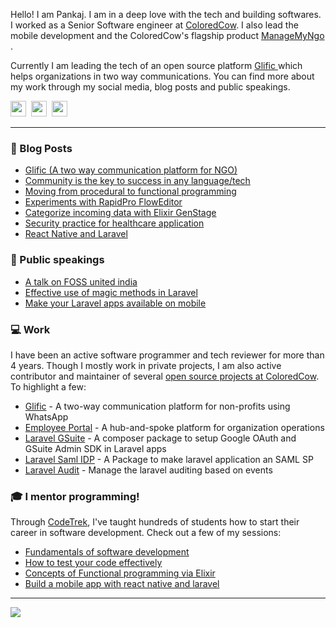 Hello! I am Pankaj. I am in a deep love with the tech and building softwares. I worked as a Senior Software engineer at  <a href="https://coloredcow.com">ColoredCow</a>. I also lead the mobile development and the ColoredCow's flagship product <a href="https://managemyngo.com"> ManageMyNgo </a>.

Currently I am leading the tech of an open source platform <a href="https://glific.com"> Glific </a> which helps organizations in two way communications. 
You can find more about my work through my social media, blog posts and public speakings.

<a href="https://twitter.com/heypankaj_ag"><img height="25" width="25" src="https://cdn.jsdelivr.net/npm/simple-icons@v3/icons/twitter.svg"></a>&nbsp;
<a href="https://instagram.com/pnkj_agrawal"><img height="25" width="25" src="https://cdn.jsdelivr.net/npm/simple-icons@v3/icons/instagram.svg"></a>&nbsp;
<a href="https://www.linkedin.com/in/pankaj-ag/"><img height="25" width="25" src="https://cdn.jsdelivr.net/npm/simple-icons@v3/icons/linkedin.svg"></a>

<hr/>

### :newspaper: Blog Posts
- [Glific (A two way communication platform for NGO)](https://www.findbestopensource.com/article-detail/glific-two-way-communication-platform-for-ngo)
- [Community is the key to success in any language/tech](https://coloredcow.com/community-is-the-key-to-success-for-any-language-framework?utm_source=github&utm_medium=pankaj-ag)
- [Moving from procedural to functional programming ](https://coloredcow.com/from-procedural-to-functional-programming?utm_source=github&utm_medium=pankaj-ag)
- [Experiments with RapidPro FlowEditor](https://glific.org/experiments-with-rapidpro-floweditor/)
- [Categorize incoming data with Elixir GenStage](https://coloredcow.com/categorize-incoming-data-with-elixir-genstage?utm_source=github&utm_medium=pankaj-ag)
- [Security practice for healthcare application ](https://coloredcow.com/security-practices-for-healthcare-application?utm_source=github&utm_medium=pankaj-ag)
- [React Native and Laravel](https://coloredcow.com/how-to-react-native-and-its-integration-with-laravel-can-help-social-sector-organizations-create-an-impact-on-scale?utm_source=github&utm_medium=pankaj-ag)

### :mega: Public speakings
- [A talk on FOSS united india](https://glific.org/first-talk-at-indiafoss%ef%bf%bc/)
- [Effective use of magic methods in Laravel](https://coloredcow.com/talks/laravel/effective-use-of-magic-methods-in-laravel?utm_source=github&utm_medium=pankaj-ag)
- [Make your Laravel apps available on mobile](https://coloredcow.com/talks/laravel/make-your-laravel-apps-available-on-mobile?utm_source=github&utm_medium=pankaj-ag)


### :computer: Work
I have been an active software programmer and tech reviewer for more than 4 years. Though I mostly work in private projects, I am also active contributor and maintainer of several [open source projects at ColoredCow](https://github.com/coloredcow). To highlight a few:
- [Glific](https://github.com/glific/glific) - A two-way communication platform for non-profits using WhatsApp
- [Employee Portal](https://github.com/coloredcow/employee-portal) - A hub-and-spoke platform for organization operations
- [Laravel GSuite](https://packagist.org/packages/coloredcow/laravel-gsuite) - A composer package to setup Google OAuth and GSuite Admin SDK in Laravel apps
- [Laravel Saml IDP](https://github.com/ColoredCow/laravel-samlidp) - A Package to make laravel application an SAML SP 
- [Laravel Audit](https://github.com/ColoredCow/laravel-audit) - Manage the laravel auditing based on events


### :mortar_board: I mentor programming!
Through [CodeTrek](https://coloredcow.com/codetrek/?utm_source=github&utm_medium=pankaj-ag), I've taught hundreds of students how to start their career in software development. Check out a few of my sessions:
- [Fundamentals of software development](https://coloredcow.com/codetrek-session/build-web-app/?utm_source=github&utm_medium=pankaj-ag)
- [How to test your code effectively](https://coloredcow.com/codetrek-session/test-your-code/?utm_source=github&utm_medium=pankaj-ag)
- [Concepts of Functional programming via Elixir](https://coloredcow.com/codetrek-session/concepts-of-functional-programming-via-elixir/?utm_source=github&utm_medium=pankaj-ag)
- [Build a mobile app with react native and laravel](https://coloredcow.com/codetrek-session/build-mobile-app/?utm_source=github&utm_medium=pankaj-ag)

<hr/>

<img align="center" src="https://github-readme-stats.vercel.app/api?username=pankaj-ag&show_icons=true&include_all_commits=true&count_private=true&line_height=24&theme=vue&hide=stars" /> 

